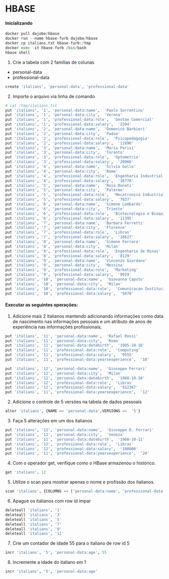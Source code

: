 # HBASE

#### Inicializando


```python
docker pull dajobe/hbase
docker run --name hbase-furb dajobe/hbase
docker cp italians.txt hbase-furb:/tmp
docker exec -it hbase-furb /bin/bash
hbase shell
```

1) Crie a tabela com 2 famílias de colunas
 - personal-data
 - professional-data


```python
create 'italians', 'personal-data', 'professional-data'
```

2) Importe o arquivo via linha de comando


```python
# cat /tmp/italians.txt
put 'italians', '1', 'personal-data:name',  'Paolo Sorrentino'
put 'italians', '1', 'personal-data:city',  'Verona'
put 'italians', '1', 'professional-data:role',  'Gestao Comercial'
put 'italians', '1', 'professional-data:salary',  '2394'
put 'italians', '2', 'personal-data:name',  'Domenico Barbieri'
put 'italians', '2', 'personal-data:city',  'Padua'
put 'italians', '2', 'professional-data:role',  'Psicopedagogia'
put 'italians', '2', 'professional-data:salary',  '11890'
put 'italians', '3', 'personal-data:name',  'Maria Parisi'
put 'italians', '3', 'personal-data:city',  'Taranto'
put 'italians', '3', 'professional-data:role',  'Optometria'
put 'italians', '3', 'professional-data:salary',  '20960'
put 'italians', '4', 'personal-data:name',  'Silvia Gallo'
put 'italians', '4', 'personal-data:city',  'Rome'
put 'italians', '4', 'professional-data:role',  'Engenharia Industrial Madeireira'
put 'italians', '4', 'professional-data:salary',  '16770'
put 'italians', '5', 'personal-data:name',  'Rosa Donati'
put 'italians', '5', 'personal-data:city',  'Palermo'
put 'italians', '5', 'professional-data:role',  'Mecatronica Industrial'
put 'italians', '5', 'professional-data:salary',  '7037'
put 'italians', '6', 'personal-data:name',  'Simone Lombardo'
put 'italians', '6', 'personal-data:city',  'Trieste'
put 'italians', '6', 'professional-data:role',  'Biotecnologia e Bioquimica'
put 'italians', '6', 'professional-data:salary',  '11395'
put 'italians', '7', 'personal-data:name',  'Barbara Ferretti'
put 'italians', '7', 'personal-data:city',  'Florence'
put 'italians', '7', 'professional-data:role',  'Libras'
put 'italians', '7', 'professional-data:salary',  '18627'
put 'italians', '8', 'personal-data:name',  'Simone Ferrara'
put 'italians', '8', 'personal-data:city',  'Milan'
put 'italians', '8', 'professional-data:role',  'Engenharia de Minas'
put 'italians', '8', 'professional-data:salary',  '8129'
put 'italians', '9', 'personal-data:name',  'Vincenzo Giordano'
put 'italians', '9', 'personal-data:city',  'Messina'
put 'italians', '9', 'professional-data:role',  'Marketing'
put 'italians', '9', 'professional-data:salary',  '9919'
put 'italians', '10', 'personal-data:name',  'Giovanna Caputo'
put 'italians', '10', 'personal-data:city',  'Milan'
put 'italians', '10', 'professional-data:role',  'Comunicacao Institucional'
put 'italians', '10', 'professional-data:salary',  '9470'
```

#### Executar as seguintes operações:

1) Adicione mais 2 italianos mantendo adicionando informações como data de nascimento nas informações pessoais e um atributo de anos de experiência nas informações profissionais;


```python
put 'italians', '11', 'personal-data:name',  'Rafael Rossi'
put 'italians', '11', 'personal-data:city',  'Roma'
put 'italians', '11', 'personal-data:datebirth',  '1995-10-16'
put 'italians', '11', 'professional-data:role',  'Computing'
put 'italians', '11', 'professional-data:salary',  '9555'
put 'italians', '11', 'professional-data:yearsexperience',  '10'

put 'italians', '12', 'personal-data:name',  'Giuseppe Ferrari'
put 'italians', '12', 'personal-data:city',  'Milan'
put 'italians', '12', 'personal-data:datebirth',  '1968-10-10'
put 'italians', '12', 'professional-data:role',  'Libras'
put 'italians', '12', 'professional-data:salary',  '912367'
put 'italians', '11', 'professional-data:yearsexperience',  '12'
```

2) Adicione o controle de 5 versões na tabela de dados pessoais


```python
alter 'italians', {NAME => 'personal-data',VERSIONS =>  '5'}
```

3) Faça 5 alterações em um dos italianos


```python
put 'italians', '12', 'personal-data:name',  'Giuseppe D. Ferrari'
put 'italians', '12', 'personal-data:city',  'Veneza'
put 'italians', '11', 'personal-data:datebirth',  '1968-10-11'
put 'italians', '12', 'professional-data:role',  'Libras'
put 'italians', '12', 'professional-data:salary',  '100000'
put 'italians', '11', 'professional-data:yearsexperience',  '20'
```

4) Com o operador get, verifique como o HBase armazenou o histórico.


```python
get 'italians', 12
```

5) Utilize o scan para mostrar apenas o nome e profissão dos italianos.


```python
scan 'italians', {COLUMNS => ['personal-data:name', 'professional-data:role']}
```

6) Apague os italianos com row id ímpar


```python
deleteall 'italians', '1'
deleteall 'italians', '3'
deleteall 'italians', '5'
deleteall 'italians', '7'
deleteall 'italians', '9'
deleteall 'italians', '11'
```

7) Crie um contador de idade 55 para o italiano de row id 5


```python
incr 'italians', '5', 'personal-data:age', 55
```

8) Incremente a idade do italiano em 1


```python
incr 'italians', '5', 'personal-data:age'
```
